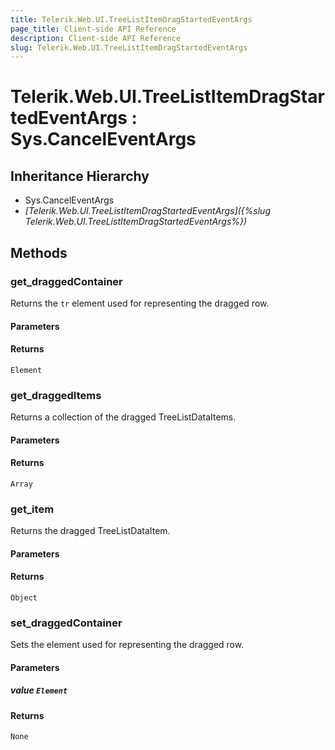 ```yaml
---
title: Telerik.Web.UI.TreeListItemDragStartedEventArgs
page_title: Client-side API Reference
description: Client-side API Reference
slug: Telerik.Web.UI.TreeListItemDragStartedEventArgs
---
```


# Telerik.Web.UI.TreeListItemDragStartedEventArgs : Sys.CancelEventArgs

## Inheritance Hierarchy

* Sys.CancelEventArgs
* *[Telerik.Web.UI.TreeListItemDragStartedEventArgs]({%slug Telerik.Web.UI.TreeListItemDragStartedEventArgs%})*

## Methods

### get_draggedContainer

Returns the `tr` element used for representing the dragged row.

#### Parameters

#### Returns

`Element`

### get_draggedItems

Returns a collection of the dragged TreeListDataItems.

#### Parameters

#### Returns

`Array`

### get_item

Returns the dragged TreeListDataItem.

#### Parameters

#### Returns

`Object`

### set_draggedContainer

Sets the element used for representing the dragged row.

#### Parameters

##### value `Element`

#### Returns

`None`

